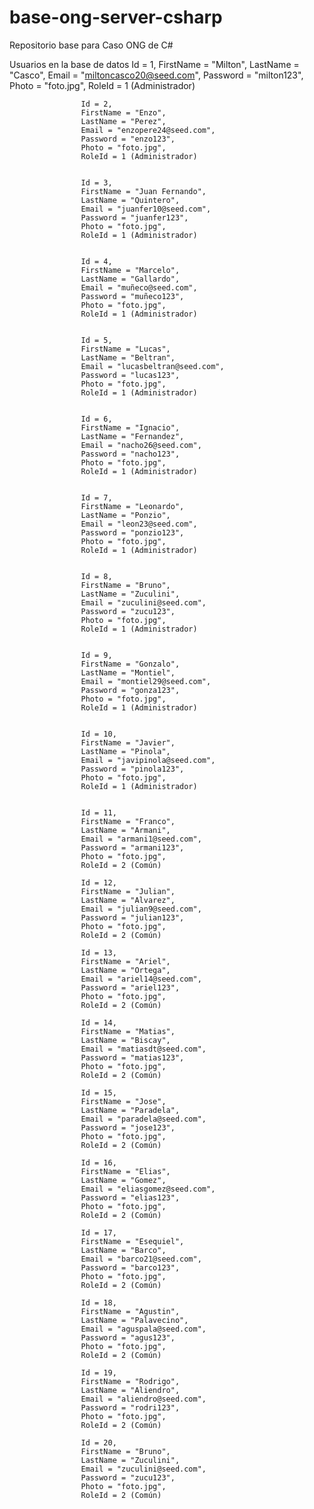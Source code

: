 # base-ong-server-csharp
Repositorio base para Caso ONG de C#

Usuarios en la base de datos
                    Id = 1,
                    FirstName = "Milton",
                    LastName = "Casco",
                    Email = "miltoncasco20@seed.com",
                    Password = "milton123",
                    Photo = "foto.jpg",
                    RoleId = 1 (Administrador)
                
            
                    Id = 2,
                    FirstName = "Enzo",
                    LastName = "Perez",
                    Email = "enzopere24@seed.com",
                    Password = "enzo123",
                    Photo = "foto.jpg",
                    RoleId = 1 (Administrador)
               
              
                    Id = 3,
                    FirstName = "Juan Fernando",
                    LastName = "Quintero",
                    Email = "juanfer10@seed.com",
                    Password = "juanfer123",
                    Photo = "foto.jpg",
                    RoleId = 1 (Administrador)
                
              
                    Id = 4,
                    FirstName = "Marcelo",
                    LastName = "Gallardo",
                    Email = "muñeco@seed.com",
                    Password = "muñeco123",
                    Photo = "foto.jpg",
                    RoleId = 1 (Administrador)
                  
                
                    Id = 5,
                    FirstName = "Lucas",
                    LastName = "Beltran",
                    Email = "lucasbeltran@seed.com",
                    Password = "lucas123",
                    Photo = "foto.jpg",
                    RoleId = 1 (Administrador)
                  
              
                    Id = 6,
                    FirstName = "Ignacio",
                    LastName = "Fernandez",
                    Email = "nacho26@seed.com",
                    Password = "nacho123",
                    Photo = "foto.jpg",
                    RoleId = 1 (Administrador)
                 
                
                    Id = 7,
                    FirstName = "Leonardo",
                    LastName = "Ponzio",
                    Email = "leon23@seed.com",
                    Password = "ponzio123",
                    Photo = "foto.jpg",
                    RoleId = 1 (Administrador)
                  
               
                    Id = 8,
                    FirstName = "Bruno",
                    LastName = "Zuculini",
                    Email = "zuculini@seed.com",
                    Password = "zucu123",
                    Photo = "foto.jpg",
                    RoleId = 1 (Administrador)
                  
               
                    Id = 9,
                    FirstName = "Gonzalo",
                    LastName = "Montiel",
                    Email = "montiel29@seed.com",
                    Password = "gonza123",
                    Photo = "foto.jpg",
                    RoleId = 1 (Administrador)
                  
              
                    Id = 10,
                    FirstName = "Javier",
                    LastName = "Pinola",
                    Email = "javipinola@seed.com",
                    Password = "pinola123",
                    Photo = "foto.jpg",
                    RoleId = 1 (Administrador)
                    
             
                    Id = 11,
                    FirstName = "Franco",
                    LastName = "Armani",
                    Email = "armani1@seed.com",
                    Password = "armani123",
                    Photo = "foto.jpg",
                    RoleId = 2 (Común)
             
                    Id = 12,
                    FirstName = "Julian",
                    LastName = "Alvarez",
                    Email = "julian9@seed.com",
                    Password = "julian123",
                    Photo = "foto.jpg",
                    RoleId = 2 (Común)
             
                    Id = 13,
                    FirstName = "Ariel",
                    LastName = "Ortega",
                    Email = "ariel14@seed.com",
                    Password = "ariel123",
                    Photo = "foto.jpg",
                    RoleId = 2 (Común)
            
                    Id = 14,
                    FirstName = "Matias",
                    LastName = "Biscay",
                    Email = "matiasdt@seed.com",
                    Password = "matias123",
                    Photo = "foto.jpg",
                    RoleId = 2 (Común)
              
                    Id = 15,
                    FirstName = "Jose",
                    LastName = "Paradela",
                    Email = "paradela@seed.com",
                    Password = "jose123",
                    Photo = "foto.jpg",
                    RoleId = 2 (Común)
             
                    Id = 16,
                    FirstName = "Elias",
                    LastName = "Gomez",
                    Email = "eliasgomez@seed.com",
                    Password = "elias123",
                    Photo = "foto.jpg",
                    RoleId = 2 (Común)
              
                    Id = 17,
                    FirstName = "Esequiel",
                    LastName = "Barco",
                    Email = "barco21@seed.com",
                    Password = "barco123",
                    Photo = "foto.jpg",
                    RoleId = 2 (Común)
              
                    Id = 18,
                    FirstName = "Agustin",
                    LastName = "Palavecino",
                    Email = "aguspala@seed.com",
                    Password = "agus123",
                    Photo = "foto.jpg",
                    RoleId = 2 (Común)
              
                    Id = 19,
                    FirstName = "Rodrigo",
                    LastName = "Aliendro",
                    Email = "aliendro@seed.com",
                    Password = "rodri123",
                    Photo = "foto.jpg",
                    RoleId = 2 (Común)
              
                    Id = 20,
                    FirstName = "Bruno",
                    LastName = "Zuculini",
                    Email = "zuculini@seed.com",
                    Password = "zucu123",
                    Photo = "foto.jpg",
                    RoleId = 2 (Común)
                   
                
